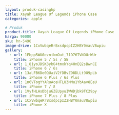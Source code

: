 ```yaml
---
layout: produk-casinghp
title: Xayah League Of Legends iPhone Case
categories: apple

# Produk
product-title: Xayah League Of Legends iPhone Case
harga: 90000
sku: hn-5496
image-drive: 1CxVwbqeRrBxsdpcpIZ2HBY0mauV8wpiu
gallery:
  - url: 1Ebpp5WU0eznikmOut_71D76TVNOUrWUr
    title: iPhone 5 / 5s / SE
  - url: 1_8iyoJDSK3ybO4tmxkYq4HnEQ2sBwnCE
    title: iPhone 6 / 6s
  - url: 13aLFB6De0QUaiV2fDBvZ98DLLt9O9pLb
    title: iPhone 6 Plus / 6s Plus
  - url: 1n6VTogYYARuAceHTLU3NMu1YbAav8EeU
    title: iPhone 7 / 8
  - url: 1VyfHLAsDbjuGZEUpyuIWWDjbk9TC29py
    title: iPhone 7 Plus / 8 Plus
  - url: 1CxVwbqeRrBxsdpcpIZ2HBY0mauV8wpiu
    title: iPhone X
---
```

